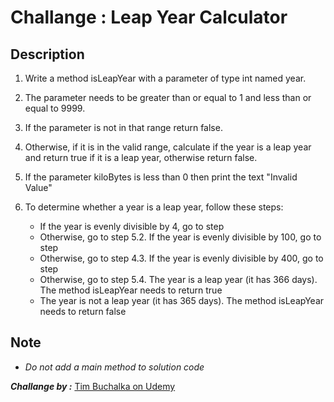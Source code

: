 # Challange :  Leap Year Calculator

## Description

1. Write a method isLeapYear with a parameter of type int named year.

2. The parameter needs to be greater than or equal to 1 and less than or equal to 9999. 

3. If the parameter is not in that range return false.

4. Otherwise, if it is in the valid range, calculate if the year is a leap year and return true if it is a leap year, otherwise return false.

5. If the parameter kiloBytes is less than 0 then print the text "Invalid Value"

6. To determine whether a year is a leap year, follow these steps:

   - If the year is evenly divisible by 4, go to step
   - Otherwise, go to step 5.2. If the year is evenly divisible by 100, go to step
   - Otherwise, go to step 4.3. If the year is evenly divisible by 400, go to step
   - Otherwise, go to step 5.4. The year is a leap year (it has 366 days). The method isLeapYear needs to return true
   - The year is not a leap year (it has 365 days). The method isLeapYear needs to return false

## Note
- *Do not add a  main method to solution code*


***Challange by :*** [Tim Buchalka on Udemy](https://www.udemy.com/course/java-the-complete-java-developer-course/)

